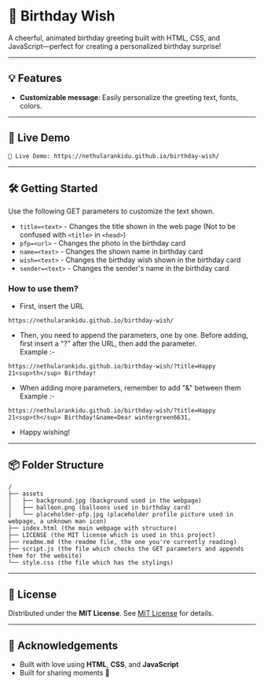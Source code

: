 # 🎉 Birthday Wish

A cheerful, animated birthday greeting built with HTML, CSS, and JavaScript—perfect for creating a personalized birthday surprise!

---

## 💡 Features

* **Customizable message**: Easily personalize the greeting text, fonts, colors.

---

## 🚀 Live Demo

```plain
🔗 Live Demo: https://nethularankidu.github.io/birthday-wish/
```

---

## 🛠️ Getting Started

Use the following GET parameters to customize the text shown.

* `title=<text>`    - Changes the title shown in the web page (Not to be confused with `<title>` in `<head>`)
* `pfp=<url>`       - Changes the photo in the birthday card
* `name=<text>`     - Changes the shown name in birthday card
* `wish=<text>`     - Changes the birthday wish shown in the birthday card
* `sender=<text>`   - Changes the sender's name in the birthday card

### How to use them?
* First, insert the URL
```
https://nethularankidu.github.io/birthday-wish/
```
* Then, you need to append the parameters, one by one. Before adding, first insert a "?" after the URL, then add the parameter. <br>
Example :-
```
https://nethularankidu.github.io/birthday-wish/?title=Happy 21<sup>th</sup> Birthday!
```
* When adding more parameters, remember to add "&" between them <br>
Example :-
```
https://nethularankidu.github.io/birthday-wish/?title=Happy 21<sup>th</sup> Birthday!&name=Dear wintergreen6631,
```
* Happy wishing!

---

## 📦 Folder Structure

```text
/
├── assets
│   ├── background.jpg (background used in the webpage)
│   ├── balloon.png (balloons used in birthday card)
│   └── placeholder-pfp.jpg (placeholder profile picture used in webpage, a unknown man icon)
├── index.html (the main webpage with structure)
├── LICENSE (the MIT license which is used in this project)
├── readme.md (the readme file, the one you're currently reading)
├── script.js (the file which checks the GET parameters and appends them for the website)
└── style.css (the file which has the stylings)
```

---

## 📄 License

Distributed under the **MIT License**. See [MIT License](https://mit-license.org/) for details.


---

## 🔔 Acknowledgements

* Built with love using **HTML**, **CSS**, and **JavaScript**
* Built for sharing moments 🎂
